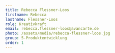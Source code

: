 ```yaml
---
title: Rebecca Flessner-Loos
firstname: Rebecca
lastname: Flessner-Loos
role: Kreativkraft
email: rebecca.flessner-loos@avancarte.de
photo: /assets/media/rebecca-flessner-loos.jpg
group: 5-Produktentwicklung
order: 1
---
```

